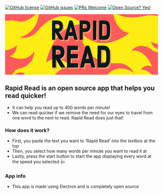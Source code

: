 
[![GitHub license](https://img.shields.io/github/license/virejdasani/meetingassistant)](https://github.com/virejdasani/rapidread/blob/master/LICENSE)
[![GitHub issues](https://img.shields.io/github/issues/virejdasani/meetingassistant)](https://GitHub.com/virejdasani/rapidread/issues/)
[![PRs Welcome](https://img.shields.io/badge/PRs-welcome-brightgreen.svg?style=flat-square)](http://makeapullrequest.com)
[![Open Source? Yes!](https://badgen.net/badge/Open%20Source%20%3F/Yes%21/blue?icon=github)](https://github.com/virejdasani/rapidread/)


<img alt="Meeting Assistant" src="https://github.com/virejdasani/RapidRead/blob/master/Assets/rapidReadBannerLogo.png?raw=true" height="200px" />

## Rapid Read is an open source app that helps you read quicker!
- It can help you read up to 400 words per minute!
- We can read quicker if we remove the need for our eyes to travel from one word to the next to read.
Rapid Read does just that!

### How does it work?
- First, you paste the text you want to 'Rapid Read' into the textbox at the top
- Then, you select how many words per minute you want to read it at
- Lastly, press the start button to start the app displaying every word at the speed you selected 👍

### App info
- This app is made using Electron and is completely open source
